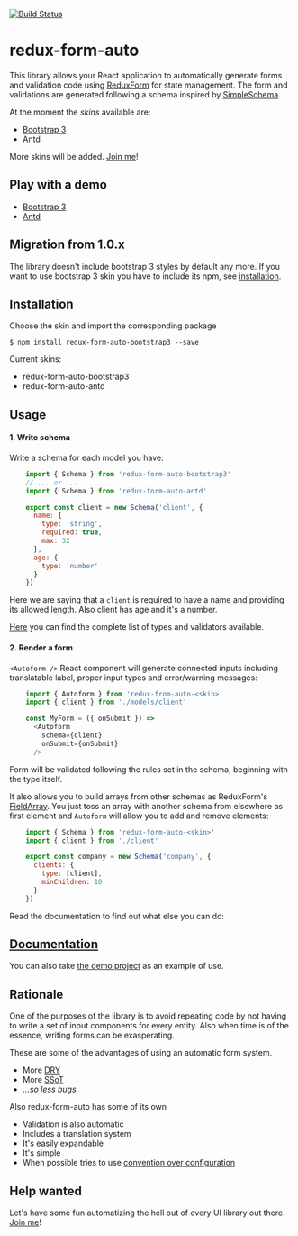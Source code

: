 [![Build Status](https://travis-ci.org/dgonz64/redux-form-auto.svg?branch=master)](https://travis-ci.org/dgonz64/redux-form-auto)

# redux-form-auto

This library allows your React application to automatically generate forms and validation code using [ReduxForm](https://github.com/erikras/redux-form/) for state management. The form and validations are generated following a schema inspired by [SimpleSchema](https://github.com/aldeed/simple-schema-js).

At the moment the *skins* available are:

* [Bootstrap 3](https://github.com/dgonz64/redux-form-auto-bootstrap3)
* [Antd](https://github.com/dgonz64/redux-form-auto-antd)

More skins will be added. [Join me](#help-wanted)!

## Play with a demo

* [Bootstrap 3](https://dgonz64.github.io/redux-form-auto/demo.html)
* [Antd](https://dgonz64.github.io/redux-form-auto-antd/demo/)

## Migration from 1.0.x

The library doesn't include bootstrap 3 styles by default any more. If you want to use bootstrap 3 skin you have to include its npm, see [installation](#installation).

## Installation

Choose the skin and import the corresponding package

    $ npm install redux-form-auto-bootstrap3 --save

Current skins:

* redux-form-auto-bootstrap3
* redux-form-auto-antd

## Usage

#### 1. Write schema

Write a schema for each model you have:

```javascript
    import { Schema } from 'redux-form-auto-bootstrap3'
    // ... or ...
    import { Schema } from 'redux-form-auto-antd'

    export const client = new Schema('client', {
      name: {
        type: 'string',
        required: true,
        max: 32
      },
      age: {
        type: 'number'
      }
    })
```

Here we are saying that a `client` is required to have a name and providing its allowed length. Also client has age and it's a number.

[Here](https://dgonz64.github.io/redux-form-auto/guide.html) you can find the complete list of types and validators available.

#### 2. Render a form

`<Autoform />` React component will generate connected inputs including translatable label, proper input types and error/warning messages:

```javascript
    import { Autoform } from 'redux-from-auto-<skin>'
    import { client } from './models/client'

    const MyForm = ({ onSubmit }) =>
      <Autoform
        schema={client}
        onSubmit={onSubmit}
      />
```

Form will be validated following the rules set in the schema, beginning with the type itself.

It also allows you to build arrays from other schemas as ReduxForm's [FieldArray](https://redux-form.com/7.3.0/docs/api/fieldarray.md/). You just toss an array with another schema from elsewhere as first element and `Autoform` will allow you to add and remove elements:

```javascript
    import { Schema } from 'redux-form-auto-<skin>'
    import { client } from './client'

    export const company = new Schema('company', {
      clients: {
        type: [client],
        minChildren: 10
      }
    })
```

Read the documentation to find out what else you can do:

## [Documentation](https://dgonz64.github.io/redux-form-auto/)

You can also take [the demo project](https://github.com/dgonz64/redux-form-auto-bootstrap3-demo) as an example of use.

## Rationale

One of the purposes of the library is to avoid repeating code by not having to write a set of input components for every entity. Also when time is of the essence, writing forms can be exasperating.

These are some of the advantages of using an automatic form system.

* More [DRY](https://en.wikipedia.org/wiki/Don%27t_repeat_yourself)
* More [SSoT](https://en.wikipedia.org/wiki/Single_source_of_truth)
* *...so less bugs*

Also redux-form-auto has some of its own

* Validation is also automatic
* Includes a translation system
* It's easily expandable
* It's simple
* When possible tries to use [convention over configuration](https://en.wikipedia.org/wiki/Convention_over_configuration)

## Help wanted

Let's have some fun automatizing the hell out of every UI library out there. [Join me](https://github.com/dgonz64/redux-form-auto/blob/master/CONTRIBUTING.md)!

